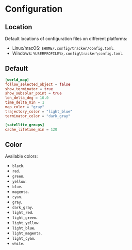 # Configuration

## Location

Default locations of configuration files on different platforms:

- Linux/macOS: `$HOME/.config/tracker/config.toml`.
- Windows: `%USERPROFILE%\.config\tracker\config.toml`.

## Default

```toml
[world_map]
follow_selected_object = false
show_terminator = true
show_subsolar_point = true
lon_delta_deg = 10.0
time_delta_min = 1
map_color = "gray"
trajectory_color = "light_blue"
terminator_color = "dark_gray"

[satellite_groups]
cache_lifetime_min = 120
```

## Color

Available colors:

- `black`.
- `red`.
- `green`.
- `yellow`.
- `blue`.
- `magenta`.
- `cyan`.
- `gray`.
- `dark_gray`.
- `light_red`.
- `light_green`.
- `light_yellow`.
- `light_blue`.
- `light_magenta`.
- `light_cyan`.
- `white`.
